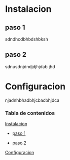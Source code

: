 # Instalacion
## paso 1
sdndhcdbhbdshbksh
## paso 2
sdnusdnjdndjdjhjdab jhd
# Configuracion
njadnhbhadbhjcbacbhjdca

### Tabla de contenidos
[Instalacion](https://github.com/Jesusluna123/Documentacion/blob/main/README.md#instalacion)

* [paso 1](https://github.com/Jesusluna123/Documentacion/blob/main/README.md#paso-1)

* [ paso 2](https://github.com/Jesusluna123/Documentacion/blob/main/README.md#paso-2)

[Configuracion](https://github.com/Jesusluna123/Documentacion/blob/main/README.md#paso-2)
